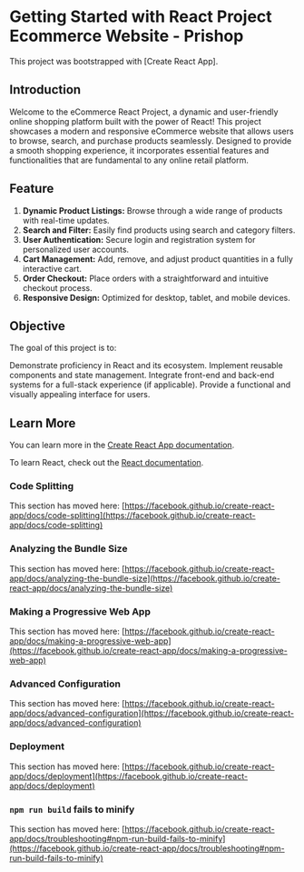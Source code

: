 # Getting Started with React Project Ecommerce Website - Prishop

This project was bootstrapped with [Create React App].

## Introduction

Welcome to the eCommerce React Project, a dynamic and user-friendly online shopping platform built with the power of React! This project showcases a modern and responsive eCommerce website that allows users to browse, search, and purchase products seamlessly. Designed to provide a smooth shopping experience, it incorporates essential features and functionalities that are fundamental to any online retail platform.

## Feature
1. **Dynamic Product Listings:** Browse through a wide range of products with real-time updates.
2. **Search and Filter:** Easily find products using search and category filters.
3. **User Authentication:** Secure login and registration system for personalized user accounts.
4. **Cart Management:** Add, remove, and adjust product quantities in a fully interactive cart.
5. **Order Checkout:** Place orders with a straightforward and intuitive checkout process.
6. **Responsive Design:** Optimized for desktop, tablet, and mobile devices.

## Objective

The goal of this project is to:

Demonstrate proficiency in React and its ecosystem.
Implement reusable components and state management.
Integrate front-end and back-end systems for a full-stack experience (if applicable).
Provide a functional and visually appealing interface for users.

## Learn More

You can learn more in the [Create React App documentation](https://facebook.github.io/create-react-app/docs/getting-started).

To learn React, check out the [React documentation](https://reactjs.org/).

### Code Splitting

This section has moved here: [https://facebook.github.io/create-react-app/docs/code-splitting](https://facebook.github.io/create-react-app/docs/code-splitting)

### Analyzing the Bundle Size

This section has moved here: [https://facebook.github.io/create-react-app/docs/analyzing-the-bundle-size](https://facebook.github.io/create-react-app/docs/analyzing-the-bundle-size)

### Making a Progressive Web App

This section has moved here: [https://facebook.github.io/create-react-app/docs/making-a-progressive-web-app](https://facebook.github.io/create-react-app/docs/making-a-progressive-web-app)

### Advanced Configuration

This section has moved here: [https://facebook.github.io/create-react-app/docs/advanced-configuration](https://facebook.github.io/create-react-app/docs/advanced-configuration)

### Deployment

This section has moved here: [https://facebook.github.io/create-react-app/docs/deployment](https://facebook.github.io/create-react-app/docs/deployment)

### `npm run build` fails to minify

This section has moved here: [https://facebook.github.io/create-react-app/docs/troubleshooting#npm-run-build-fails-to-minify](https://facebook.github.io/create-react-app/docs/troubleshooting#npm-run-build-fails-to-minify)
